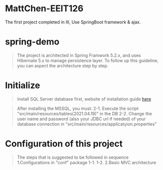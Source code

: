 # MattChen-EEIT126
The first project completed in III,
Use SpringBoot framework & ajax.

# spring-demo #

>The project is architected in Spring Framwork 5.2.x, and uses Hibernate 5.x to manage persistence layer. To follow up this guideline, you can aspect the architecture step by step.

# Initialize #
>Install  SQL Server database first, website of installation guide <a href="https://www.microsoft.com/en-in/sql-server/sql-server-downloads">here</a>

>After installing the MSSQL, you must:
2-1. Execute the script "src/main/resources/tables(2021.04.19)" in the DB
2-2. Change the user name and password (also your JDBC url if needed) of your database connection in "src/main/resources/applicatyion.properties"

# Configuration of this project #
>The steps that is suggested to be followed in sequence
1.Configurations in "conf" package
> 1-1.
> 1-2.
2.Basic MVC architecture
